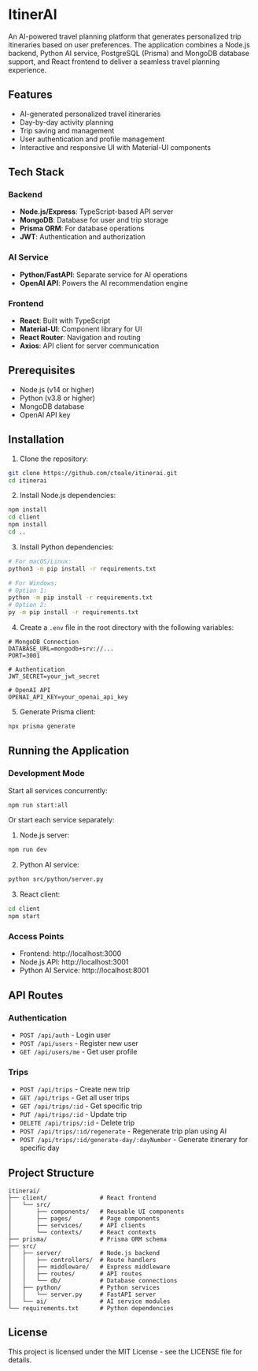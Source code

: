 # ItinerAI

An AI-powered travel planning platform that generates personalized trip itineraries based on user preferences. The application combines a Node.js backend, Python AI service, PostgreSQL (Prisma) and MongoDB database support, and React frontend to deliver a seamless travel planning experience.

## Features

- AI-generated personalized travel itineraries
- Day-by-day activity planning
- Trip saving and management
- User authentication and profile management
- Interactive and responsive UI with Material-UI components

## Tech Stack

### Backend
- **Node.js/Express**: TypeScript-based API server
- **MongoDB**: Database for user and trip storage
- **Prisma ORM**: For database operations
- **JWT**: Authentication and authorization

### AI Service
- **Python/FastAPI**: Separate service for AI operations
- **OpenAI API**: Powers the AI recommendation engine

### Frontend
- **React**: Built with TypeScript
- **Material-UI**: Component library for UI
- **React Router**: Navigation and routing
- **Axios**: API client for server communication

## Prerequisites

- Node.js (v14 or higher)
- Python (v3.8 or higher)
- MongoDB database
- OpenAI API key

## Installation

1. Clone the repository:
```bash
git clone https://github.com/ctoale/itinerai.git
cd itinerai
```

2. Install Node.js dependencies:
```bash
npm install
cd client
npm install
cd ..
```

3. Install Python dependencies:
```bash
# For macOS/Linux:
python3 -m pip install -r requirements.txt

# For Windows:
# Option 1:
python -m pip install -r requirements.txt
# Option 2:
py -m pip install -r requirements.txt
```

4. Create a `.env` file in the root directory with the following variables:
```
# MongoDB Connection
DATABASE_URL=mongodb+srv://...
PORT=3001

# Authentication
JWT_SECRET=your_jwt_secret

# OpenAI API
OPENAI_API_KEY=your_openai_api_key
```

5. Generate Prisma client:
```bash
npx prisma generate
```

## Running the Application

### Development Mode

Start all services concurrently:
```bash
npm run start:all
```

Or start each service separately:

1. Node.js server:
```bash
npm run dev
```

2. Python AI service:
```bash
python src/python/server.py
```

3. React client:
```bash
cd client
npm start
```

### Access Points
- Frontend: http://localhost:3000
- Node.js API: http://localhost:3001
- Python AI Service: http://localhost:8001

## API Routes

### Authentication
- `POST /api/auth` - Login user
- `POST /api/users` - Register new user
- `GET /api/users/me` - Get user profile

### Trips
- `POST /api/trips` - Create new trip
- `GET /api/trips` - Get all user trips
- `GET /api/trips/:id` - Get specific trip
- `PUT /api/trips/:id` - Update trip
- `DELETE /api/trips/:id` - Delete trip
- `POST /api/trips/:id/regenerate` - Regenerate trip plan using AI
- `POST /api/trips/:id/generate-day/:dayNumber` - Generate itinerary for specific day

## Project Structure

```
itinerai/
├── client/               # React frontend
│   └── src/
│       ├── components/   # Reusable UI components
│       ├── pages/        # Page components
│       ├── services/     # API clients
│       └── contexts/     # React contexts
├── prisma/               # Prisma ORM schema
├── src/
│   ├── server/           # Node.js backend
│   │   ├── controllers/  # Route handlers
│   │   ├── middleware/   # Express middleware
│   │   ├── routes/       # API routes
│   │   └── db/           # Database connections
│   ├── python/           # Python services
│   │   └── server.py     # FastAPI server
│   └── ai/               # AI service modules
└── requirements.txt      # Python dependencies
```

## License

This project is licensed under the MIT License - see the LICENSE file for details. 
